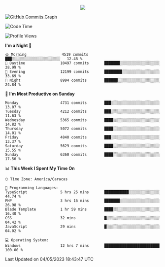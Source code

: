 <p align="center">
  <a href="http://www.github.com/thevacs">
    <img src="https://github-readme-streak-stats.herokuapp.com/?user=thevacs&stroke=ffffff&background=1c1917&ring=0891b2&fire=0891b2&currStreakNum=ffffff&currStreakLabel=0891b2&sideNums=ffffff&sideLabels=ffffff&dates=ffffff&hide_border=true" />
  </a>
  
  <a href="http://www.github.com/thevacs"><img src="https://github-readme-activity-graph.cyclic.app/graph?username=thevacs&bg_color=000000&color=ffffff&line=ff0000&point=ebebeb&area=true&hide_border=true" alt="GitHub Commits Graph" /></a>
  
</p>

<!--START_SECTION:waka-->
![Code Time](http://img.shields.io/badge/Code%20Time-1%2C369%20hrs%204%20mins-blue)

![Profile Views](http://img.shields.io/badge/Profile%20Views-0-blue)

**I'm a Night 🦉** 

```text
🌞 Morning                4519 commits        ███░░░░░░░░░░░░░░░░░░░░░░   12.48 % 
🌆 Daytime                10497 commits       ███████░░░░░░░░░░░░░░░░░░   28.99 % 
🌃 Evening                12199 commits       ████████░░░░░░░░░░░░░░░░░   33.69 % 
🌙 Night                  8994 commits        ██████░░░░░░░░░░░░░░░░░░░   24.84 % 
```
📅 **I'm Most Productive on Sunday** 

```text
Monday                   4731 commits        ███░░░░░░░░░░░░░░░░░░░░░░   13.07 % 
Tuesday                  4212 commits        ███░░░░░░░░░░░░░░░░░░░░░░   11.63 % 
Wednesday                5365 commits        ████░░░░░░░░░░░░░░░░░░░░░   14.82 % 
Thursday                 5072 commits        ████░░░░░░░░░░░░░░░░░░░░░   14.01 % 
Friday                   4840 commits        ███░░░░░░░░░░░░░░░░░░░░░░   13.37 % 
Saturday                 5629 commits        ████░░░░░░░░░░░░░░░░░░░░░   15.55 % 
Sunday                   6360 commits        ████░░░░░░░░░░░░░░░░░░░░░   17.56 % 
```


📊 **This Week I Spent My Time On** 

```text
🕑︎ Time Zone: America/Caracas

💬 Programming Languages: 
TypeScript               5 hrs 25 mins       ███████████░░░░░░░░░░░░░░   44.74 % 
PHP                      3 hrs 16 mins       ███████░░░░░░░░░░░░░░░░░░   26.98 % 
Blade Template           1 hr 59 mins        ████░░░░░░░░░░░░░░░░░░░░░   16.40 % 
CSS                      32 mins             █░░░░░░░░░░░░░░░░░░░░░░░░   04.42 % 
JavaScript               29 mins             █░░░░░░░░░░░░░░░░░░░░░░░░   04.02 % 

💻 Operating System: 
Windows                  12 hrs 7 mins       █████████████████████████   100.00 % 
```


 Last Updated on 04/05/2023 18:43:47 UTC
<!--END_SECTION:waka-->
